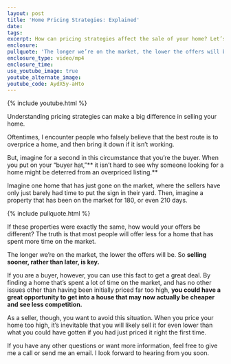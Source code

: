 ```yaml
---
layout: post
title: 'Home Pricing Strategies: Explained'
date:
tags:
excerpt: How can pricing strategies affect the sale of your home? Let’s find out.
enclosure:
pullquote: 'The longer we’re on the market, the lower the offers will be.'
enclosure_type: video/mp4
enclosure_time:
use_youtube_image: true
youtube_alternate_image:
youtube_code: AydX5y-aHto
---
```



{% include youtube.html %}

Understanding pricing strategies can make a big difference in selling your home.

Oftentimes, I encounter people who falsely believe that the best route is to overprice a home, and then bring it down if it isn’t working.

But, imagine for a second in this circumstance that you’re the buyer. When you put on your “buyer hat,”\*\* it isn’t hard to see why someone looking for a home might be deterred from an overpriced listing.\*\*

Imagine one home that has just gone on the market, where the sellers have only just barely had time to put the sign in their yard. Then, imagine a property that has been on the market for 180, or even 210 days.

{% include pullquote.html %}

If these properties were exactly the same, how would your offers be different? The truth is that most people will offer less for a home that has spent more time on the market.

The longer we’re on the market, the lower the offers will be. So **selling sooner, rather than later, is key.**

If you are a buyer, however, you can use this fact to get a great deal. By finding a home that’s spent a lot of time on the market, and has no other issues other than having been initially priced far too high, **you could have a great opportunity to get into a house that may now actually be cheaper and see less competition.**

As a seller, though, you want to avoid this situation. When you price your home too high, it’s inevitable that you will likely sell it for even lower than what you could have gotten if you had just priced it right the first time.

If you have any other questions or want more information, feel free to give me a call or send me an email. I look forward to hearing from you soon.